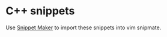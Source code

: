 # C++ snippets

Use [Snippet Maker](http://github.com/ulan/snippet-maker) to import these snippets into vim snipmate.


